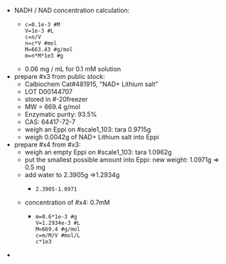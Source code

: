- NADH / NAD concentration calculation:
	- ```calc
	  c=0.1e-3 #M
	  V=1e-3 #L
	  c=n/V
	  n=c*V #mol
	  M=663.43 #g/mol
	  m=n*M*1e3 #g
	  ```
	- 0.06 mg / mL for 0.1 mM solution
- prepare #x3 from public stock:
	- Calbiochem Cat#481915, "NAD+ Lithium salt"
	- LOT D00144707
	- stored in #-20freezer
	- MW = 669.4 g/mol
	- Enzymatic purity: 93.5%
	- CAS: 64417-72-7
	- weigh an Eppi on #scale1_103: tara 0.9715g
	- weigh 0.0042g of NAD+ Lithium salt into Eppi
- prepare #x4 from #x3:
	- weigh an empty Eppi on #scale1_103: tara 1.0962g
	- put the smallest possible amount into Eppi: new weight: 1.0971g => 0.5 mg
	- add water to 2.3905g =>1.2934g
		- ```calc
		  2.3905-1.0971
		  ```
	- concentration of #x4: 0.7mM
		- ```calc
		  m=0.6*1e-3 #g
		  V=1.2934e-3 #L
		  M=669.4 #g/mol
		  c=m/M/V #mol/L
		  c*1e3
		  ```
-